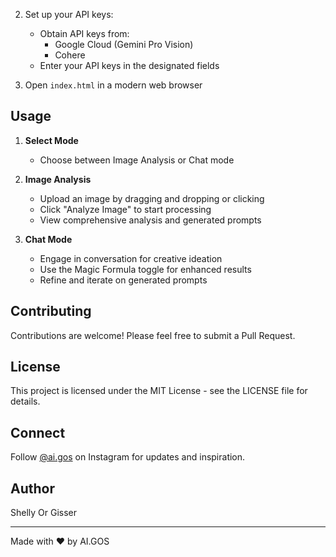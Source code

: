 
2. Set up your API keys:
   - Obtain API keys from:
     - Google Cloud (Gemini Pro Vision)
     - Cohere
   - Enter your API keys in the designated fields

3. Open `index.html` in a modern web browser

## Usage

1. **Select Mode**
   - Choose between Image Analysis or Chat mode

2. **Image Analysis**
   - Upload an image by dragging and dropping or clicking
   - Click "Analyze Image" to start processing
   - View comprehensive analysis and generated prompts

3. **Chat Mode**
   - Engage in conversation for creative ideation
   - Use the Magic Formula toggle for enhanced results
   - Refine and iterate on generated prompts

## Contributing
Contributions are welcome! Please feel free to submit a Pull Request.

## License
This project is licensed under the MIT License - see the LICENSE file for details.

## Connect
Follow [@ai.gos](https://www.instagram.com/ai.gos) on Instagram for updates and inspiration.

## Author
Shelly Or Gisser

---

Made with ❤️ by AI.GOS
